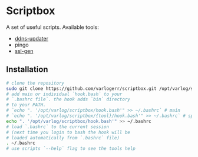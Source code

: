 # Scriptbox

A set of useful scripts. Available tools:

* [ddns-updater](ddns-updater/readme.md)
* pingo
* [ssl-gen](ssl-gen/readme.md)

## Installation

```bash
# clone the repository
sudo git clone https://github.com/varlogerr/scriptbox.git /opt/varlog/scriptbox
# add main or individual `hook.bash` to your
# `.bashrc file`. the hook adds `bin` directory
# to your PATH.
# `echo ". '/opt/varlog/scriptbox/hook.bash'" >> ~/.bashrc` # main
# `echo ". '/opt/varlog/scriptbox/{tool}/hook.bash'" >> ~/.bashrc` # specific
echo ". '/opt/varlog/scriptbox/hook.bash'" >> ~/.bashrc
# load `.bashrc` to the current session
# (next time you login to bash the hook will be
# loaded automatically from `.bashrc` file)
. ~/.bashrc
# use scripts `--help` flag to see the tools help
```

